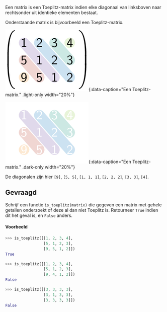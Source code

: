 Een matrix is een Toeplitz-matrix indien elke diagonaal van linksboven naar rechtsonder uit identieke elementen bestaat.

Onderstaande matrix is bijvoorbeeld een Toeplitz-matrix.

![Een Toeplitz-matrix.](media/image.png "Een Toeplitz-matrix."){:data-caption="Een Toeplitz-matrix." .light-only width="20%"}

![Een Toeplitz-matrix.](media/image_dark.png "Een Toeplitz-matrix."){:data-caption="Een Toeplitz-matrix." .dark-only width="20%"}

De diagonalen zijn hier `[9]`, `[5, 5]`, `[1, 1, 1]`, `[2, 2, 2]`, `[3, 3]`, `[4]`.

## Gevraagd
Schrijf een functie `is_toeplitz(matrix)` die gegeven een matrix met gehele getallen onderzoekt of deze al dan niet Toeplitz is. Retourneer `True` indien dit het geval is, en `False` anders.

#### Voorbeeld

```python
>>> is_toeplitz([[1, 2, 3, 4], 
                 [5, 1, 2, 3],
                 [9, 5, 1, 2]])
True
```

```python
>>> is_toeplitz([[1, 2, 3, 4], 
                 [5, 1, 2, 3],
                 [9, 4, 1, 2]])
False
```

```python
>>> is_toeplitz([[3, 3, 3, 3], 
                 [3, 1, 3, 3],
                 [3, 3, 3, 3]])
False
```